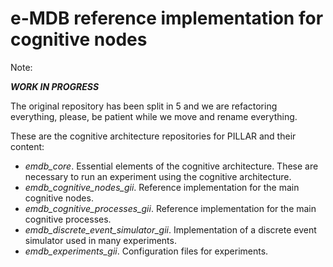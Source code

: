 # e-MDB reference implementation for cognitive nodes

Note:

***WORK IN PROGRESS***

The original repository has been split in 5 and we are refactoring everything, please, be patient while we move and rename everything.

These are the cognitive architecture repositories for PILLAR and their content:

- _emdb_core_. Essential elements of the cognitive architecture. These are necessary to run an experiment using the cognitive architecture.
- _emdb_cognitive_nodes_gii_. Reference implementation for the main cognitive nodes.
- _emdb_cognitive_processes_gii_. Reference implementation for the main cognitive processes.
- _emdb_discrete_event_simulator_gii_. Implementation of a discrete event simulator used in many experiments.
- _emdb_experiments_gii_. Configuration files for experiments.
